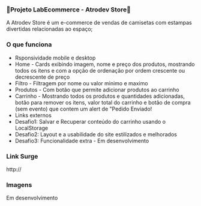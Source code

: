 ### 🛒Projeto LabEcommerce - Atrodev Store🚀

A Atrodev Store é um e-commerce de vendas de camisetas com estampas divertidas relacionadas ao espaço;

### O que funciona
- Rsponsividade mobile e desktop
- Home - Cards exibindo imagem, nome e preço dos produtos, mostrando todos os itens e com a opção de ordenação por ordem crescente ou decrescente de preço
- Filtro - Filtragem por nome ou valor minimo e maximo
- Produtos - Com botão que permite adicionar produtos ao carrinho
- Carrinho - Mostrando todos os produtos e quantidades adicionadas, botão para remover os itens, valor total do carrinho e botão de compra (sem evento) que contem um alert de "Pedido Enviado!
- Links externos
- Desafio1: Salvar e Recuperar conteúdo do carrinho usando o LocalStorage
- Desafio2: Layout e a usabilidade do site estilizados e melhorados
- Desafio3: Funcionalidade extra - Em desenvolvimento

### Link Surge 
http://

### Imagens

Em desenvolvimento
